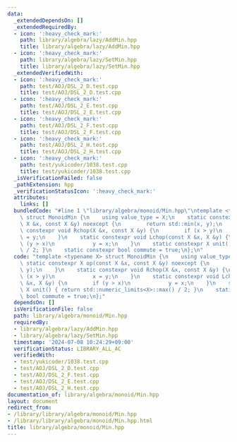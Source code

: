 ```yaml
---
data:
  _extendedDependsOn: []
  _extendedRequiredBy:
  - icon: ':heavy_check_mark:'
    path: library/algebra/lazy/AddMin.hpp
    title: library/algebra/lazy/AddMin.hpp
  - icon: ':heavy_check_mark:'
    path: library/algebra/lazy/SetMin.hpp
    title: library/algebra/lazy/SetMin.hpp
  _extendedVerifiedWith:
  - icon: ':heavy_check_mark:'
    path: test/AOJ/DSL_2_D.test.cpp
    title: test/AOJ/DSL_2_D.test.cpp
  - icon: ':heavy_check_mark:'
    path: test/AOJ/DSL_2_E.test.cpp
    title: test/AOJ/DSL_2_E.test.cpp
  - icon: ':heavy_check_mark:'
    path: test/AOJ/DSL_2_F.test.cpp
    title: test/AOJ/DSL_2_F.test.cpp
  - icon: ':heavy_check_mark:'
    path: test/AOJ/DSL_2_H.test.cpp
    title: test/AOJ/DSL_2_H.test.cpp
  - icon: ':heavy_check_mark:'
    path: test/yukicoder/1038.test.cpp
    title: test/yukicoder/1038.test.cpp
  _isVerificationFailed: false
  _pathExtension: hpp
  _verificationStatusIcon: ':heavy_check_mark:'
  attributes:
    links: []
  bundledCode: "#line 1 \"library/algebra/monoid/Min.hpp\"\ntemplate <typename X>\
    \ struct MonoidMin {\n    using value_type = X;\n    static constexpr X op(const\
    \ X &x, const X &y) noexcept {\n        return std::min(x, y);\n    }\n    static\
    \ constexpr void Rchop(X &x, const X &y) {\n        if (x > y)\n            x\
    \ = y;\n    }\n    static constexpr void Lchop(const X &x, X &y) {\n        if\
    \ (y > x)\n            y = x;\n    }\n    static constexpr X unit() { return std::numeric_limits<X>::max()\
    \ / 2; }\n    static constexpr bool commute = true;\n};\n"
  code: "template <typename X> struct MonoidMin {\n    using value_type = X;\n   \
    \ static constexpr X op(const X &x, const X &y) noexcept {\n        return std::min(x,\
    \ y);\n    }\n    static constexpr void Rchop(X &x, const X &y) {\n        if\
    \ (x > y)\n            x = y;\n    }\n    static constexpr void Lchop(const X\
    \ &x, X &y) {\n        if (y > x)\n            y = x;\n    }\n    static constexpr\
    \ X unit() { return std::numeric_limits<X>::max() / 2; }\n    static constexpr\
    \ bool commute = true;\n};"
  dependsOn: []
  isVerificationFile: false
  path: library/algebra/monoid/Min.hpp
  requiredBy:
  - library/algebra/lazy/AddMin.hpp
  - library/algebra/lazy/SetMin.hpp
  timestamp: '2024-07-08 10:24:29+09:00'
  verificationStatus: LIBRARY_ALL_AC
  verifiedWith:
  - test/yukicoder/1038.test.cpp
  - test/AOJ/DSL_2_D.test.cpp
  - test/AOJ/DSL_2_F.test.cpp
  - test/AOJ/DSL_2_E.test.cpp
  - test/AOJ/DSL_2_H.test.cpp
documentation_of: library/algebra/monoid/Min.hpp
layout: document
redirect_from:
- /library/library/algebra/monoid/Min.hpp
- /library/library/algebra/monoid/Min.hpp.html
title: library/algebra/monoid/Min.hpp
---
```


